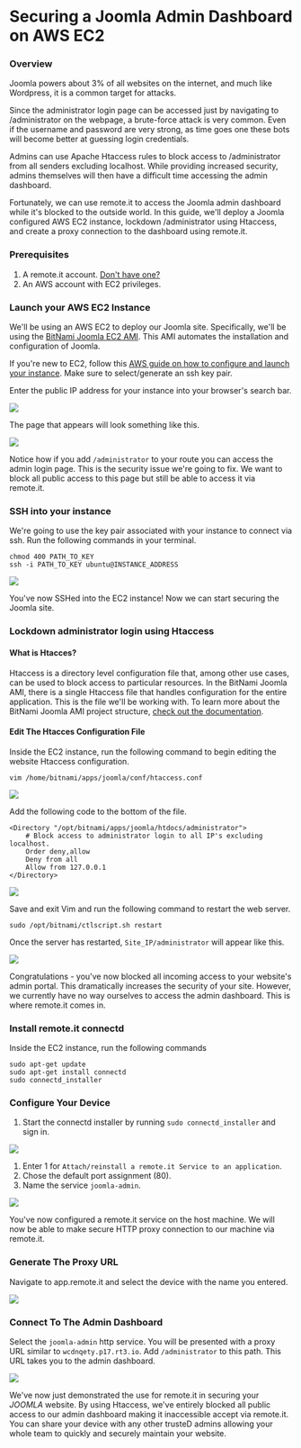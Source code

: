# Securing a Joomla Admin Dashboard on AWS EC2

### Overview

Joomla powers about 3% of all websites on the internet, and much like Wordpress, it is a common target for attacks.

Since the administrator login page can be accessed just by navigating to /administrator on the webpage, a brute-force attack is very common. Even if the username and password are very strong, as time goes one these bots will become better at guessing login credentials.

Admins can use Apache Htaccess rules to block access to /administrator from all senders excluding localhost. While providing increased security, admins themselves will then have a difficult time accessing the admin dashboard.

Fortunately, we can use remote.it to access the Joomla admin dashboard while it's blocked to the outside world. In this guide, we'll deploy a Joomla configured AWS EC2 instance, lockdown /administrator using Htaccess, and create a proxy connection to the dashboard using remote.it.

### Prerequisites

1. A remote.it account. [Don't have one?](https://app.remote.it/auth/#/sign-up)
2. An AWS account with EC2 privileges.

### Launch your AWS EC2 Instance

We'll be using an AWS EC2 to deploy our Joomla site. Specifically, we'll be using the [BitNami Joomla EC2 AMI](https://aws.amazon.com/marketplace/pp/B00NNZUP54). This AMI automates the installation and configuration of Joomla.

If you're new to EC2, follow this [AWS guide on how to configure and launch your instance](https://aws.amazon.com/getting-started/tutorials/launch-a-wordpress-website/). Make sure to select/generate an ssh key pair.

Enter the public IP address for your instance into your browser's search bar.

![](../.gitbook/assets/locate-id.png)

The page that appears will look something like this.

![](../.gitbook/assets/website-front-page%20%282%29.png)

Notice how if you add `/administrator` to your route you can access the admin login page. This is the security issue we're going to fix. We want to block all public access to this page but still be able to access it via remote.it.

### SSH into your instance

We're going to use the key pair associated with your instance to connect via ssh. Run the following commands in your terminal.

```text
chmod 400 PATH_TO_KEY
ssh -i PATH_TO_KEY ubuntu@INSTANCE_ADDRESS
```

![](../.gitbook/assets/ec2-ssh.png)

You've now SSHed into the EC2 instance! Now we can start securing the Joomla site.

### Lockdown administrator login using Htaccess

#### What is Htacces?

Htaccess is a directory level configuration file that, among other use cases, can be used to block access to particular resources. In the BitNami Joomla AMI, there is a single Htaccess file that handles configuration for the entire application. This is the file we'll be working with. To learn more about the BitNami Joomla AMI project structure, [check out the documentation](https://docs.bitnami.com/aws/apps/joomla/).

#### Edit The Htacces Configuration File

Inside the EC2 instance, run the following command to begin editing the website Htaccess configuration.

`vim /home/bitnami/apps/joomla/conf/htaccess.conf`

![](../.gitbook/assets/htaccess-vanilla%20%281%29.png)

Add the following code to the bottom of the file.

```text
<Directory "/opt/bitnami/apps/joomla/htdocs/administrator">
    # Block access to administrator login to all IP's excluding localhost.
    Order deny,allow
    Deny from all
    Allow from 127.0.0.1
</Directory>
```

![](../.gitbook/assets/htaccess-edited.png)

Save and exit Vim and run the following command to restart the web server.

`sudo /opt/bitnami/ctlscript.sh restart`

Once the server has restarted, `Site_IP/administrator` will appear like this.

![](../.gitbook/assets/admin-forbidden.png)

Congratulations - you've now blocked all incoming access to your website's admin portal. This dramatically increases the security of your site. However, we currently have no way ourselves to access the admin dashboard. This is where remote.it comes in.

### Install remote.it connectd

Inside the EC2 instance, run the following commands

```text
sudo apt-get update
sudo apt-get install connectd
sudo connectd_installer
```

### Configure Your Device

1. Start the connectd installer by running `sudo connectd_installer` and sign in.

![](../.gitbook/assets/sudo-connectd-installer%20%281%29.png)

1. Enter 1 for `Attach/reinstall a remote.it Service to an application`.
2. Chose the default port assignment \(80\).
3. Name the service `joomla-admin`.

![](../.gitbook/assets/http-service-setup%20%281%29.png)

You've now configured a remote.it service on the host machine. We will now be able to make secure HTTP proxy connection to our machine via remote.it.

### Generate The Proxy URL

Navigate to app.remote.it and select the device with the name you entered.

![](../.gitbook/assets/device-services%20%281%29.png)

### Connect To The Admin Dashboard

Select the `joomla-admin` http service. You will be presented with a proxy URL similar to `wcdnqety.p17.rt3.io`. Add `/administrator` to this path. This URL takes you to the admin dashboard.

![](../.gitbook/assets/joomla-admin.png)

We've now just demonstrated the use for remote.it in securing your _JOOMLA_ website. By using Htaccess, we've entirely blocked all public access to our admin dashboard making it inaccessible accept via remote.it. You can share your device with any other trusteD admins allowing your whole team to quickly and securely maintain your website.

